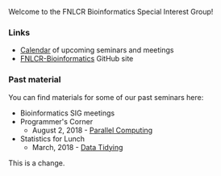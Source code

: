Welcome to the FNLCR Bioinformatics Special Interest Group!

### Links
* [Calendar](calendar/) of upcoming seminars and meetings
* [FNLCR-Bioinformatics](https://github.com/FNLCR-Bioinformatics) GitHub site

### Past material

You can find materials for some of our past seminars here:
* Bioinformatics SIG meetings
* Programmer's Corner
  * August 2, 2018 - [Parallel Computing](https://github.com/FNLCR-Bioinformatics/ProgrammersCorner-Parallelization)
* Statistics for Lunch
  * March, 2018 - [Data Tidying](https://github.com/FNLCR-Bioinformatics/TidyingData)

This is a change.
